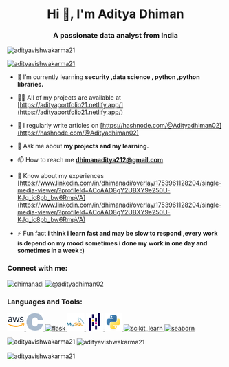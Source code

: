 <h1 align="center">Hi 👋, I'm Aditya Dhiman</h1>
<h3 align="center">A passionate data analyst from India</h3>

<p align="left"> <img src="https://komarev.com/ghpvc/?username=adityavishwakarma21&label=Profile%20views&color=0e75b6&style=flat" alt="adityavishwakarma21" /> </p>

<p align="left"> <a href="https://github.com/ryo-ma/github-profile-trophy"><img src="https://github-profile-trophy.vercel.app/?username=adityavishwakarma21" alt="adityavishwakarma21" /></a> </p>

- 🌱 I’m currently learning **security ,data science , python ,python libraries.**

- 👨‍💻 All of my projects are available at [https://adityaportfolio21.netlify.app/](https://adityaportfolio21.netlify.app/)

- 📝 I regularly write articles on [https://hashnode.com/@Adityadhiman02](https://hashnode.com/@Adityadhiman02)

- 💬 Ask me about **my projects and my learning.**

- 📫 How to reach me **dhimanaditya212@gmail.com**

- 📄 Know about my experiences [https://www.linkedin.com/in/dhimanadi/overlay/1753961128204/single-media-viewer/?profileId=ACoAAD8gY2UBXY9e250U-KJg_ic8pb_bw6RmpVA](https://www.linkedin.com/in/dhimanadi/overlay/1753961128204/single-media-viewer/?profileId=ACoAAD8gY2UBXY9e250U-KJg_ic8pb_bw6RmpVA)

- ⚡ Fun fact **i think i learn fast and may be slow to respond ,every work is depend on my mood sometimes i done my work in one day and sometimes in a week :)**

<h3 align="left">Connect with me:</h3>
<p align="left">
<a href="https://linkedin.com/in/dhimanadi" target="blank"><img align="center" src="https://raw.githubusercontent.com/rahuldkjain/github-profile-readme-generator/master/src/images/icons/Social/linked-in-alt.svg" alt="dhimanadi" height="30" width="40" /></a>
<a href="https://hashnode.com/@adityadhiman02" target="blank"><img align="center" src="https://raw.githubusercontent.com/rahuldkjain/github-profile-readme-generator/master/src/images/icons/Social/hashnode.svg" alt="@adityadhiman02" height="30" width="40" /></a>
</p>

<h3 align="left">Languages and Tools:</h3>
<p align="left"> <a href="https://aws.amazon.com" target="_blank" rel="noreferrer"> <img src="https://raw.githubusercontent.com/devicons/devicon/master/icons/amazonwebservices/amazonwebservices-original-wordmark.svg" alt="aws" width="40" height="40"/> </a> <a href="https://www.cprogramming.com/" target="_blank" rel="noreferrer"> <img src="https://raw.githubusercontent.com/devicons/devicon/master/icons/c/c-original.svg" alt="c" width="40" height="40"/> </a> <a href="https://flask.palletsprojects.com/" target="_blank" rel="noreferrer"> <img src="https://www.vectorlogo.zone/logos/pocoo_flask/pocoo_flask-icon.svg" alt="flask" width="40" height="40"/> </a> <a href="https://www.mysql.com/" target="_blank" rel="noreferrer"> <img src="https://raw.githubusercontent.com/devicons/devicon/master/icons/mysql/mysql-original-wordmark.svg" alt="mysql" width="40" height="40"/> </a> <a href="https://pandas.pydata.org/" target="_blank" rel="noreferrer"> <img src="https://raw.githubusercontent.com/devicons/devicon/2ae2a900d2f041da66e950e4d48052658d850630/icons/pandas/pandas-original.svg" alt="pandas" width="40" height="40"/> </a> <a href="https://www.python.org" target="_blank" rel="noreferrer"> <img src="https://raw.githubusercontent.com/devicons/devicon/master/icons/python/python-original.svg" alt="python" width="40" height="40"/> </a> <a href="https://scikit-learn.org/" target="_blank" rel="noreferrer"> <img src="https://upload.wikimedia.org/wikipedia/commons/0/05/Scikit_learn_logo_small.svg" alt="scikit_learn" width="40" height="40"/> </a> <a href="https://seaborn.pydata.org/" target="_blank" rel="noreferrer"> <img src="https://seaborn.pydata.org/_images/logo-mark-lightbg.svg" alt="seaborn" width="40" height="40"/> </a> </p>

<p><img align="left" src="https://github-readme-stats.vercel.app/api/top-langs?username=adityavishwakarma21&show_icons=true&locale=en&layout=compact" alt="adityavishwakarma21" /></p>

<p>&nbsp;<img align="center" src="https://github-readme-stats.vercel.app/api?username=adityavishwakarma21&show_icons=true&locale=en" alt="adityavishwakarma21" /></p>

<p><img align="center" src="https://github-readme-streak-stats.herokuapp.com/?user=adityavishwakarma21&" alt="adityavishwakarma21" /></p>
